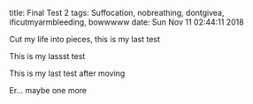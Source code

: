 title: Final Test 2
tags: Suffocation, nobreathing, dontgivea, ificutmyarmbleeding, bowwwww
date: Sun Nov 11 02:44:11 2018

Cut my life into pieces, this is my last test

This is my lassst test

This is my last test after moving

Er... maybe one more
